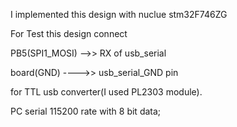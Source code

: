 I implemented this design with nuclue stm32F746ZG

For Test this design connect

PB5(SPI1_MOSI) -->> RX of usb_serial

board(GND) ---->> usb_serial_GND pin


for TTL usb converter(I used PL2303 module). 

PC serial 115200 rate with 8 bit data;


